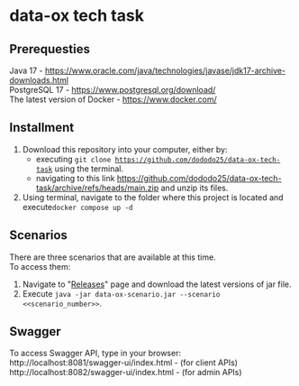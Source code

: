 # data-ox tech task
## Prerequesties
Java 17 - https://www.oracle.com/java/technologies/javase/jdk17-archive-downloads.html <br />
PostgreSQL 17 - https://www.postgresql.org/download/ <br />
The latest version of Docker - https://www.docker.com/ <br />

## Installment
1. Download this repository into your computer, either by:
   * executing <code>git clone https://github.com/dododo25/data-ox-tech-task</code> using the terminal.
   * navigating to this link https://github.com/dododo25/data-ox-tech-task/archive/refs/heads/main.zip and unzip its files.
2. Using terminal, navigate to the folder where this project is located and execute<code>docker compose up -d</code>

## Scenarios
There are three scenarios that are available at this time. <br />To access them:
1. Navigate to \"<a href="https://github.com/dododo25/data-ox-tech-task/releases/latest">Releases</a>\" page and download the latest versions of jar file.
2. Execute <code>java -jar data-ox-scenario.jar --scenario <<scenario_number>></code>.

## Swagger
To access Swagger API, type in your browser: <br />
http://localhost:8081/swagger-ui/index.html - (for client APIs) <br />
http://localhost:8082/swagger-ui/index.html - (for admin APIs)
